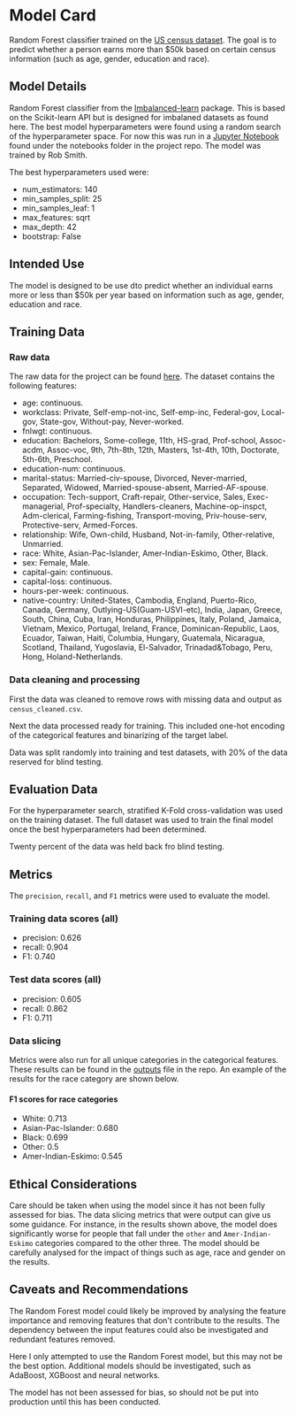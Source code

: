 # Model Card
Random Forest classifier trained on the [US census dataset](https://archive.ics.uci.edu/ml/datasets/census+income). The goal is to predict whether a person earns more than $50k based on certain census information (such as age, gender, education and race).

## Model Details
Random Forest classifier from the [Imbalanced-learn](https://imbalanced-learn.org/stable/) package. This is based on the Scikit-learn API but is designed for imbalaned datasets as found here. The best model hyperparameters were found using a random search of the hyperparameter space. For now this was run in a [Jupyter Notebook](https://github.com/robsmith155/udacity-nanodegree-mldevops-project3/blob/main/notebooks/random-forest_hyparam-search.ipynb) found under the notebooks folder in the project repo. The model was trained by Rob Smith.

The best hyperparameters used were:
- num_estimators: 140
- min_samples_split: 25
- min_samples_leaf: 1
- max_features: sqrt
- max_depth: 42
- bootstrap: False

## Intended Use
The model is designed to be use dto predict whether an individual earns more or less than $50k per year based on information such as age, gender, education and race.

## Training Data
### Raw data
The raw data for the project can be found [here](https://archive.ics.uci.edu/ml/datasets/census+income). The dataset contains the following features:

- age: continuous.
- workclass: Private, Self-emp-not-inc, Self-emp-inc, Federal-gov, Local-gov, State-gov, Without-pay, Never-worked.
- fnlwgt: continuous.
- education: Bachelors, Some-college, 11th, HS-grad, Prof-school, Assoc-acdm, Assoc-voc, 9th, 7th-8th, 12th, Masters, 1st-4th, 10th, Doctorate, 5th-6th, Preschool.
- education-num: continuous.
- marital-status: Married-civ-spouse, Divorced, Never-married, Separated, Widowed, Married-spouse-absent, Married-AF-spouse.
- occupation: Tech-support, Craft-repair, Other-service, Sales, Exec-managerial, Prof-specialty, Handlers-cleaners, Machine-op-inspct, Adm-clerical, Farming-fishing, Transport-moving, Priv-house-serv, Protective-serv, Armed-Forces.
- relationship: Wife, Own-child, Husband, Not-in-family, Other-relative, Unmarried.
- race: White, Asian-Pac-Islander, Amer-Indian-Eskimo, Other, Black.
- sex: Female, Male.
- capital-gain: continuous.
- capital-loss: continuous.
- hours-per-week: continuous.
- native-country: United-States, Cambodia, England, Puerto-Rico, Canada, Germany, Outlying-US(Guam-USVI-etc), India, Japan, Greece, South, China, Cuba, Iran, Honduras, Philippines, Italy, Poland, Jamaica, Vietnam, Mexico, Portugal, Ireland, France, Dominican-Republic, Laos, Ecuador, Taiwan, Haiti, Columbia, Hungary, Guatemala, Nicaragua, Scotland, Thailand, Yugoslavia, El-Salvador, Trinadad&Tobago, Peru, Hong, Holand-Netherlands.

### Data cleaning and processing
First the data was cleaned to remove rows with missing data and output as `census_cleaned.csv`. 

Next the data processed ready for training. This included one-hot encoding of the categorical features and binarizing of the target label.

Data was split randomly into training and test datasets, with 20% of the data reserved for blind testing.

## Evaluation Data
For the hyperparameter search, stratified K-Fold cross-validation was used on the training dataset. The full dataset was used to train the final model once the best hyperparameters had been determined.

Twenty percent of the data was held back fro blind testing.

## Metrics
The `precision`, `recall`, and `F1` metrics were used to evaluate the model.

### Training data scores (all)
- precision: 0.626
- recall: 0.904
- F1: 0.740

### Test data scores (all)
- precision: 0.605
- recall: 0.862
- F1: 0.711

### Data slicing
Metrics were also run for all unique categories in the categorical features. These results can be found in the [outputs](https://github.com/robsmith155/udacity-nanodegree-mldevops-project3/tree/main/outputs) file in the repo. An example of the results for the race category are shown below.

#### F1 scores for race categories
- White: 0.713
- Asian-Pac-Islander: 0.680
- Black: 0.699
- Other: 0.5
- Amer-Indian-Eskimo: 0.545

## Ethical Considerations
Care should be taken when using the model since it has not been fully assessed for bias. The data slicing metrics that were output can give us some guidance. For instance, in the results shown above, the model does significantly worse for people that fall under the `other` and `Amer-Indian-Eskimo` categories compared to the other three. The model should be carefully analysed for the impact of things such as age, race and gender on the results.

## Caveats and Recommendations
The Random Forest model could likely be improved by analysing the feature importance and removing features that don't contribute to the results. The dependency between the input features could also be investigated and redundant features removed.

Here I only attempted to use the Random Forest model, but this may not be the best option. Additional models should be investigated, such as AdaBoost, XGBoost and neural networks.

The model has not been assessed for bias, so should not be put into production until this has been conducted.
